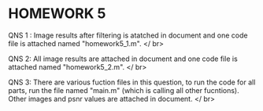 # HOMEWORK 5

QNS 1 : Image results after filtering is atatched in document and one code file is attached named "homework5_1.m".  </ br>

QNS 2: All image results are attached in document and one code file is attached named "homework5_2.m". </ br>

QNS 3: There are various fuction files in this question, to run the code for all parts, run the file named "main.m" (which is calling all other fucntions). Other images and psnr values are attached in document. </ br>

